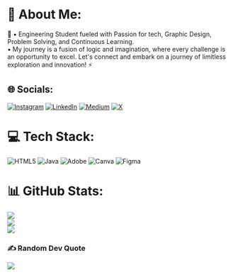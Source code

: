 # 💫 About Me:
🔭 ▪ Engineering Student fueled with Passion for tech, Graphic Design, Problem Solving, and Continuous Learning. <br>
▪ My journey is a fusion of logic and imagination, where every challenge is an opportunity to excel. Let's connect and embark on a journey of limitless exploration and innovation!
⚡ <br>


## 🌐 Socials:
[![Instagram](https://img.shields.io/badge/Instagram-%23E4405F.svg?logo=Instagram&logoColor=white)](https://instagram.com/_karanyede) [![LinkedIn](https://img.shields.io/badge/LinkedIn-%230077B5.svg?logo=linkedin&logoColor=white)](https://linkedin.com/in/Karanyede) [![Medium](https://img.shields.io/badge/Medium-12100E?logo=medium&logoColor=white)](https://medium.com/@Karanyede) [![X](https://img.shields.io/badge/X-black.svg?logo=X&logoColor=white)](https://x.com/Krnyede) 

# 💻 Tech Stack:
![HTML5](https://img.shields.io/badge/html5-%23E34F26.svg?style=plastic&logo=html5&logoColor=white) ![Java](https://img.shields.io/badge/java-%23ED8B00.svg?style=plastic&logo=openjdk&logoColor=white) ![Adobe](https://img.shields.io/badge/adobe-%23FF0000.svg?style=plastic&logo=adobe&logoColor=white) ![Canva](https://img.shields.io/badge/canva-blue) ![Figma](https://img.shields.io/badge/Figma-orange)

# 📊 GitHub Stats:
![](https://github-readme-stats.vercel.app/api?username=karanyede&theme=chartreuse-dark&hide_border=false&include_all_commits=false&count_private=false)<br/>
![](https://github-readme-streak-stats.herokuapp.com/?user=@karanyede&include_all_commits)<br/>
![](https://github-readme-stats.vercel.app/api/top-langs/?username=karanyede&theme=chartreuse-dark&hide_border=false&include_all_commits=false&count_private=false&layout=compact)

### ✍️ Random Dev Quote
![](https://quotes-github-readme.vercel.app/api?type=vetical&theme=dark)

<!-- Proudly created with GPRM ( https://gprm.itsvg.in ) -->
